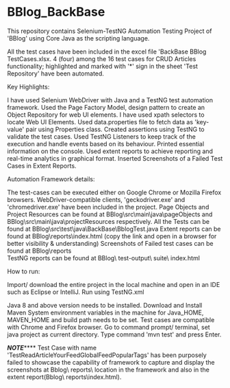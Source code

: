 # BBlog_BackBase
This repository contains Selenium-TestNG Automation Testing Project of 'BBlog' using Core Java as the scripting language.

All the test cases have been included in the excel file 'BackBase BBlog TestCases.xlsx.
4 (four) among the 16 test cases for CRUD Articles functionality; highlighted and marked with '*' sign in the sheet 'Test Repository' have been automated.

Key Highlights:

I have used Selenium WebDriver with Java and a TestNG test automation framework.
Used the Page Factory Model, design pattern to create an Object Repository for web UI elements.
I have used xpath selectors to locate Web UI Elements.
Used data.properties file to fetch data as 'key-value' pair using Properties class.
Created assertions using TestNG to validate the test cases.
Used TestNG Listeners to keep track of the execution and handle events based on its behaviour.
Printed essential information on the console.
Used extent reports to achieve reporting and real-time analytics in graphical format.
Inserted Screenshots of a Failed Test Cases in Extent Reports.

Automation Framework details:

The test-cases can be executed either on Google Chrome or Mozilla Firefox browsers.
WebDriver-compatible clients, 'geckodriver.exe' and 'chromedriver.exe' have been included in the project.
Page Objects and Project Resources can be found at BBlog\src\main\java\pageObjects and BBlog\src\main\java\projectResources respectively.
All the Tests can be found at BBlog\src\test\java\BackBase\BblogTest.java
Extent reports can be found at BBlog\reports\index.html (copy the link and open in a browser for better visibility & understanding)
Screenshots of Failed test cases can be found at BBlog\reports\
TestNG reports can be found at BBlog\ test-output\ suite\ index.html

How to run:

Import/ download the entire project in the local machine and open in an IDE such as Eclipse or IntelliJ.
Run using TestNG.xml

Java 8 and above version needs to be installed.
Download and Install Maven
System environment variables in the machine for Java_HOME, MAVEN_HOME and build path needs to be set.
Test cases are compatible with Chrome and Firefox browser.
Go to command prompt/ terminal, set java project as current directory.
Type command 'mvn test' and press Enter.


*********NOTE*************
Test Case with name 'TestReadArticleYourFeedGlobalFeedPopularTags' has been purposely failed to showcase the capability of framework to capture and display the screenshots at Bblog\ reports\ location in the framework and also in the extent report(Bblog\ reports\index.html).
